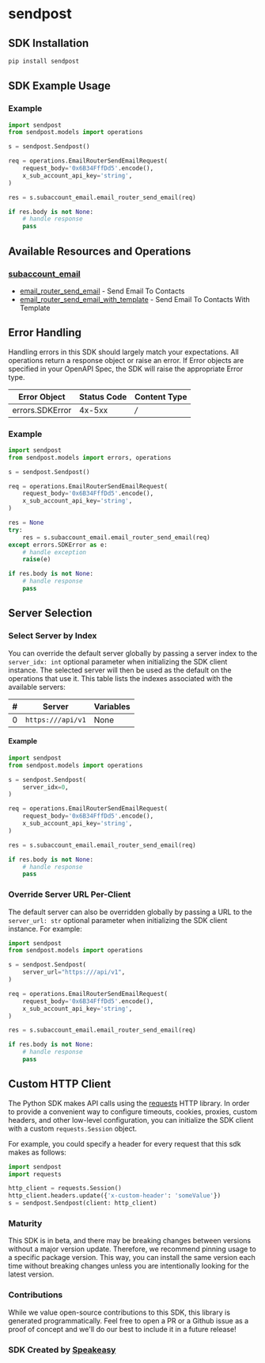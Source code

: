 # sendpost

<!-- Start SDK Installation [installation] -->
## SDK Installation

```bash
pip install sendpost
```
<!-- End SDK Installation [installation] -->

<!-- Start SDK Example Usage [usage] -->
## SDK Example Usage

### Example

```python
import sendpost
from sendpost.models import operations

s = sendpost.Sendpost()

req = operations.EmailRouterSendEmailRequest(
    request_body='0x6B34FffDd5'.encode(),
    x_sub_account_api_key='string',
)

res = s.subaccount_email.email_router_send_email(req)

if res.body is not None:
    # handle response
    pass
```
<!-- End SDK Example Usage [usage] -->

<!-- Start Available Resources and Operations [operations] -->
## Available Resources and Operations

### [subaccount_email](docs/sdks/subaccountemail/README.md)

* [email_router_send_email](docs/sdks/subaccountemail/README.md#email_router_send_email) - Send Email To Contacts
* [email_router_send_email_with_template](docs/sdks/subaccountemail/README.md#email_router_send_email_with_template) - Send Email To Contacts With Template
<!-- End Available Resources and Operations [operations] -->







<!-- Start Error Handling [errors] -->
## Error Handling

Handling errors in this SDK should largely match your expectations.  All operations return a response object or raise an error.  If Error objects are specified in your OpenAPI Spec, the SDK will raise the appropriate Error type.

| Error Object    | Status Code     | Content Type    |
| --------------- | --------------- | --------------- |
| errors.SDKError | 4x-5xx          | */*             |

### Example

```python
import sendpost
from sendpost.models import errors, operations

s = sendpost.Sendpost()

req = operations.EmailRouterSendEmailRequest(
    request_body='0x6B34FffDd5'.encode(),
    x_sub_account_api_key='string',
)

res = None
try:
    res = s.subaccount_email.email_router_send_email(req)
except errors.SDKError as e:
    # handle exception
    raise(e)

if res.body is not None:
    # handle response
    pass
```
<!-- End Error Handling [errors] -->



<!-- Start Server Selection [server] -->
## Server Selection

### Select Server by Index

You can override the default server globally by passing a server index to the `server_idx: int` optional parameter when initializing the SDK client instance. The selected server will then be used as the default on the operations that use it. This table lists the indexes associated with the available servers:

| # | Server | Variables |
| - | ------ | --------- |
| 0 | `https:///api/v1` | None |

#### Example

```python
import sendpost
from sendpost.models import operations

s = sendpost.Sendpost(
    server_idx=0,
)

req = operations.EmailRouterSendEmailRequest(
    request_body='0x6B34FffDd5'.encode(),
    x_sub_account_api_key='string',
)

res = s.subaccount_email.email_router_send_email(req)

if res.body is not None:
    # handle response
    pass
```


### Override Server URL Per-Client

The default server can also be overridden globally by passing a URL to the `server_url: str` optional parameter when initializing the SDK client instance. For example:
```python
import sendpost
from sendpost.models import operations

s = sendpost.Sendpost(
    server_url="https:///api/v1",
)

req = operations.EmailRouterSendEmailRequest(
    request_body='0x6B34FffDd5'.encode(),
    x_sub_account_api_key='string',
)

res = s.subaccount_email.email_router_send_email(req)

if res.body is not None:
    # handle response
    pass
```
<!-- End Server Selection [server] -->



<!-- Start Custom HTTP Client [http-client] -->
## Custom HTTP Client

The Python SDK makes API calls using the [requests](https://pypi.org/project/requests/) HTTP library.  In order to provide a convenient way to configure timeouts, cookies, proxies, custom headers, and other low-level configuration, you can initialize the SDK client with a custom `requests.Session` object.

For example, you could specify a header for every request that this sdk makes as follows:
```python
import sendpost
import requests

http_client = requests.Session()
http_client.headers.update({'x-custom-header': 'someValue'})
s = sendpost.Sendpost(client: http_client)
```
<!-- End Custom HTTP Client [http-client] -->

<!-- Placeholder for Future Speakeasy SDK Sections -->



### Maturity

This SDK is in beta, and there may be breaking changes between versions without a major version update. Therefore, we recommend pinning usage
to a specific package version. This way, you can install the same version each time without breaking changes unless you are intentionally
looking for the latest version.

### Contributions

While we value open-source contributions to this SDK, this library is generated programmatically.
Feel free to open a PR or a Github issue as a proof of concept and we'll do our best to include it in a future release!

### SDK Created by [Speakeasy](https://docs.speakeasyapi.dev/docs/using-speakeasy/client-sdks)
